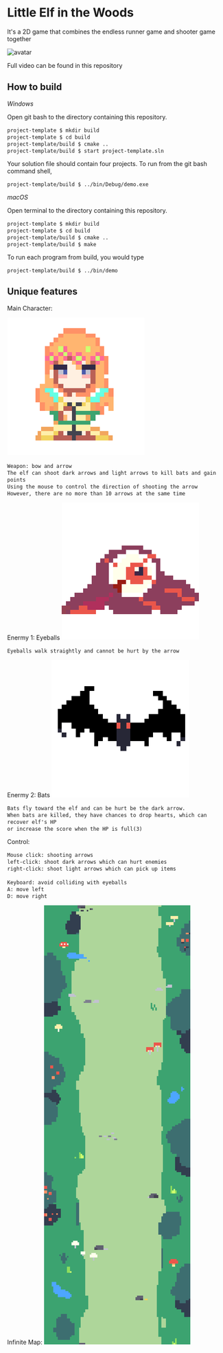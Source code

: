 # Little Elf in the Woods

It's a 2D game that combines the endless runner game and shooter game together

![avatar](/elf.GIF)

Full video can be found in this repository
## How to build

*Windows*

Open git bash to the directory containing this repository.

```
project-template $ mkdir build
project-template $ cd build
project-template/build $ cmake ..
project-template/build $ start project-template.sln
```

Your solution file should contain four projects.
To run from the git bash command shell, 

```
project-template/build $ ../bin/Debug/demo.exe
```

*macOS*

Open terminal to the directory containing this repository.

```
project-template $ mkdir build
project-template $ cd build
project-template/build $ cmake ..
project-template/build $ make
```

To run each program from build, you would type

```
project-template/build $ ../bin/demo
```


## Unique features 

Main Character:

![avatar](/arts/Character.GIF)
```
Weapon: bow and arrow
The elf can shoot dark arrows and light arrows to kill bats and gain points
Using the mouse to control the direction of shooting the arrow
However, there are no more than 10 arrows at the same time
```
Enermy 1:
Eyeballs
![avatar](/arts/eye.GIF)
```
Eyeballs walk straightly and cannot be hurt by the arrow
```
Enermy 2:
Bats
![avatar](/arts/bat.GIF)
```
Bats fly toward the elf and can be hurt be the dark arrow.
When bats are killed, they have chances to drop hearts, which can recover elf's HP 
or increase the score when the HP is full(3)
```
Control:
```
Mouse click: shooting arrows
left-click: shoot dark arrows which can hurt enemies
right-click: shoot light arrows which can pick up items

Keyboard: avoid colliding with eyeballs
A: move left
D: move right
```

Infinite Map:
![avatar](/textures/map.png)